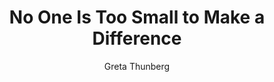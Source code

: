 ---
title: "No One Is Too Small to Make a Difference"
author: "Greta Thunberg"
isbn: "0141991747"
isbn13: "9780141991740"
rating: "5"
publisher: "Penguin"
pages: "68"
publishYear: "2019"
read: "2019"
goodreads_id: "45455182"
---